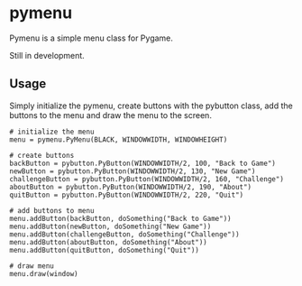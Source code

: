 pymenu
======

Pymenu is a simple menu class for Pygame.

Still in development.

Usage
-----

Simply initialize the pymenu, create buttons with the pybutton class, add the buttons to the menu and draw the menu to the screen.

    # initialize the menu
    menu = pymenu.PyMenu(BLACK, WINDOWWIDTH, WINDOWHEIGHT)
  
    # create buttons
    backButton = pybutton.PyButton(WINDOWWIDTH/2, 100, "Back to Game")
    newButton = pybutton.PyButton(WINDOWWIDTH/2, 130, "New Game")
    challengeButton = pybutton.PyButton(WINDOWWIDTH/2, 160, "Challenge")
    aboutButton = pybutton.PyButton(WINDOWWIDTH/2, 190, "About")
    quitButton = pybutton.PyButton(WINDOWWIDTH/2, 220, "Quit")

    # add buttons to menu
    menu.addButton(backButton, doSomething("Back to Game"))
    menu.addButton(newButton, doSomething("New Game"))
    menu.addButton(challengeButton, doSomething("Challenge"))
    menu.addButton(aboutButton, doSomething("About"))
    menu.addButton(quitButton, doSomething("Quit"))

    # draw menu
    menu.draw(window)